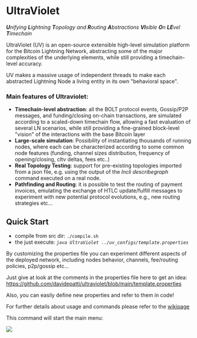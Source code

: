 # UltraViolet

_**U**nifying **L**ightning **T**opology and **R**outing **A**bstractions **VI**sible **O**n **LE**vel **T**imechain_

UltraViolet (UV) is an open-source extensible high-level simulation platform for the Bitcoin
Lightning Network, abstracting some of the major complexities of the underlying elements, while still providing a
timechain-level accuracy.

UV makes a massive usage of independent threads to make each abstracted Lightning Node a living entity in
its own "behavioral space".

### Main features of Ultraviolet:

* **Timechain-level abstraction**: all the BOLT protocol events, Gossip/P2P messages, and funding/closing on-chain
  transactions, are simulated according to a scaled-down timechain flow, allowing a fast evaluation of several LN
  scenarios, while still providing a fine-grained block-level "vision" of the interactions with the base Bitcoin layer
* **Large-scale simulation**: Possibility of instantiating thousands of running nodes, where each can be characterized
  according to some common node features (funding, channel sizes distribution, frequency of opening/closing, cltv
  deltas, fees etc..)
* **Real Topology Testing**: support for pre-existing topologies imported from a json file, e.g. using the output of
  the _lncli describegraph_ command executed on a real node.
* **Pathfinding and Routing**: it is possible to test the routing of payment invoices, emulating the exchange of HTLC
  update/fulfill messages to experiment with new potential protocol evolutions, e.g., new routing strategies etc...

## Quick Start

* compile from src dir: `./compile.sh`
* the just execute:  _`java UltraViolet ../uv_configs/template.properties`_

By customizing the properties file you can experiment different aspects of the deployed network, including nodes behavior, channels,
fee/routing policies, p2p/gossip etc...

Just give at look at the comments in the properties file here to get an idea:
https://github.com/davidepatti/ultraviolet/blob/main/template.properties

Also, you can easily define new properties and refer to them in code!

For further details about usage and commands please refer to the [wikipage](https://github.com/davidepatti/ultraviolet/wiki/UltraViolet-Wiki)


This command will start the main menu:

![](https://user-images.githubusercontent.com/3337669/230136438-e1419961-d2cd-48cd-9983-9d3fc169ce87.png)

